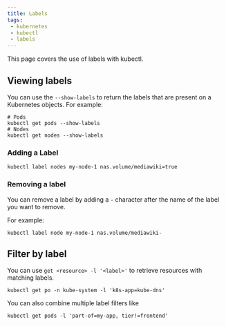 ```yaml
---
title: Labels
tags:
 - kubernetes
 - kubectl
 - labels
---
```


This page covers the use of labels with kubectl.
<!--more-->

## Viewing labels

You can use the `--show-labels` to return the labels that are present on a Kubernetes objects. 
For example:

```shell
# Pods
kubectl get pods --show-labels
# Nodes
kubectl get nodes --show-labels
```

### Adding a Label

```shell
kubectl label nodes my-node-1 nas.volume/mediawiki=true
```

### Removing a label

You can remove a label by adding a `-` character after the name of the label you want to remove.

For example:
```shell
kubectl label node my-node-1 nas.volume/mediawiki-
```

## Filter by label

You can use `get <resource> -l '<label>'` to retrieve resources with matching labels.
```shell
kubectl get po -n kube-system -l 'k8s-app=kube-dns'
```

You can also combine multiple label filters like
```shell
kubectl get pods -l 'part-of=my-app, tier!=frontend'
```

